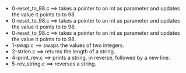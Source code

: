 - 0-reset_to_98.c ==>	takes a pointer to an int as parameter and updates the value it points to to 98.
- 0-reset_to_98.c ==>	takes a pointer to an int as parameter and updates the value it points to to 98.
- 0-reset_to_98.c ==>	takes a pointer to an int as parameter and updates the value it points to to 98.
- 1-swap.c ==>	swaps the values of two integers.
- 2-strlen.c ==>	returns the length of a string.
- 4-print_rev.c ==>	prints a string, in reverse, followed by a new line.
- 5-rev_string.c ==>	reverses a string.
